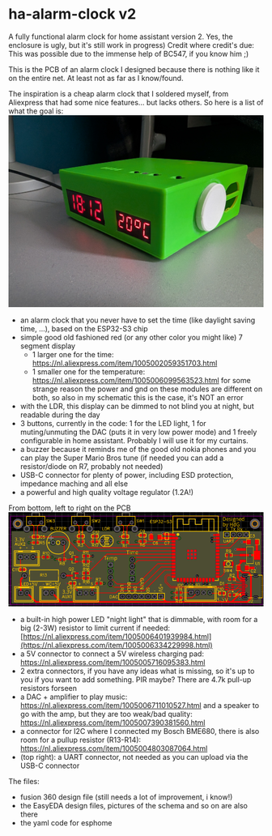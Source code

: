 # ha-alarm-clock v2
A fully functional alarm clock for home assistant version 2.
Yes, the enclosure is ugly, but it's still work in progress)
Credit where credit's due: This was possible due to the immense help of BC547, if you know him ;)

This is the PCB of an alarm clock I designed because there is nothing like it on the entire net. At least not as far as I know/found.

The inspiration is a cheap alarm clock that I soldered myself, from Aliexpress that had some nice features... but lacks others. So here is a list of what the goal is:
![picture of the clock](https://github.com/harrydg1/ha-alarm-clock/blob/main/Pictures/alarmclock%20green.jpg)
- an alarm clock that you never have to set the time (like daylight saving time, ...), based on the ESP32-S3 chip
- simple good old fashioned red (or any other color you might like) 7 segment display
  - 1 larger one for the time: https://nl.aliexpress.com/item/1005002059351703.html
  - 1 smaller one for the temperature: https://nl.aliexpress.com/item/1005006099563523.html
    for some strange reason the power and gnd on these modules are different on both, so also in my schematic this is the case, it's NOT an error
- with the LDR, this display can be dimmed to not blind you at night, but readable during the day
- 3 buttons, currently in the code: 1 for the LED light, 1 for muting/unmuting the DAC (puts it in very low power mode) and 1 freely configurable in home assistant. Probably I will use it for my curtains.
- a buzzer because it reminds me of the good old nokia phones and you can play the Super Mario Bros tune (if needed you can add a resistor/diode on R7, probably not needed)
- USB-C connector for plenty of power, including ESD protection, impedance maching and all else
- a powerful and high quality voltage regulator (1.2A!)


From bottom, left to right on the PCB
![PCB design](https://github.com/harrydg1/ha-alarm-clock/blob/version-2/Pictures/pcb%20design.png)
- a built-in high power LED "night light" that is dimmable, with room for a big (2-3W) resistor to limit current if needed: [https://nl.aliexpress.com/item/1005006401939984.html](https://nl.aliexpress.com/item/1005006334229998.html)
- a 5V connector to connect a 5V wireless charging pad: https://nl.aliexpress.com/item/1005005716095383.html
- 2 extra connectors, if you have any ideas what is missing, so it's up to you if you want to add something. PIR maybe? There are 4.7k pull-up resistors forseen
- a DAC + amplifier to play music: https://nl.aliexpress.com/item/1005006711010527.html
  and a speaker to go with the amp, but they are too weak/bad quality: https://nl.aliexpress.com/item/1005007390381560.html
- a connector for I2C where I connected my Bosch BME680, there is also room for a pullup resistor (R13-R14): https://nl.aliexpress.com/item/1005004803087064.html
- (top right): a UART connector, not needed as you can upload via the USB-C connector

The files:
- fusion 360 design file (still needs a lot of improvement, i know!)
- the EasyEDA design files, pictures of the schema and so on are also there
- the yaml code for esphome
